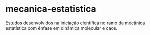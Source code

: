 # mecanica-estatistica
Estudos desenvolvidos na iniciação científica no ramo da mecânica estatística com ênfase em dinâmica molecular e caos.
